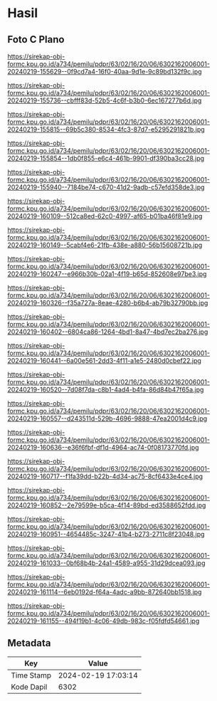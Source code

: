 # Hasil

## Foto C Plano

https://sirekap-obj-formc.kpu.go.id/a734/pemilu/pdpr/63/02/16/20/06/6302162006001-20240219-155629--0f9cd7a4-16f0-40aa-9d1e-9c89bd132f9c.jpg

https://sirekap-obj-formc.kpu.go.id/a734/pemilu/pdpr/63/02/16/20/06/6302162006001-20240219-155736--cbfff83d-52b5-4c6f-b3b0-6ec167277b6d.jpg

https://sirekap-obj-formc.kpu.go.id/a734/pemilu/pdpr/63/02/16/20/06/6302162006001-20240219-155815--69b5c380-8534-4fc3-87d7-e5295291821b.jpg

https://sirekap-obj-formc.kpu.go.id/a734/pemilu/pdpr/63/02/16/20/06/6302162006001-20240219-155854--1db0f855-e6c4-461b-9901-df390ba3cc28.jpg

https://sirekap-obj-formc.kpu.go.id/a734/pemilu/pdpr/63/02/16/20/06/6302162006001-20240219-155940--7184be74-c670-41d2-9adb-c57efd358de3.jpg

https://sirekap-obj-formc.kpu.go.id/a734/pemilu/pdpr/63/02/16/20/06/6302162006001-20240219-160109--512ca8ed-62c0-4997-af65-b01ba46f81e9.jpg

https://sirekap-obj-formc.kpu.go.id/a734/pemilu/pdpr/63/02/16/20/06/6302162006001-20240219-160149--5cabf4e6-21fb-438e-a880-56b15608721b.jpg

https://sirekap-obj-formc.kpu.go.id/a734/pemilu/pdpr/63/02/16/20/06/6302162006001-20240219-160247--e966b30b-02a1-4f19-b65d-852608e97be3.jpg

https://sirekap-obj-formc.kpu.go.id/a734/pemilu/pdpr/63/02/16/20/06/6302162006001-20240219-160326--f35a727a-8eae-4280-b6b4-ab79b32790bb.jpg

https://sirekap-obj-formc.kpu.go.id/a734/pemilu/pdpr/63/02/16/20/06/6302162006001-20240219-160402--6804ca86-1264-4bd1-8a47-4bd7ec2ba276.jpg

https://sirekap-obj-formc.kpu.go.id/a734/pemilu/pdpr/63/02/16/20/06/6302162006001-20240219-160441--6a00e561-2dd3-4f11-a1e5-2480d0cbef22.jpg

https://sirekap-obj-formc.kpu.go.id/a734/pemilu/pdpr/63/02/16/20/06/6302162006001-20240219-160520--7d08f7da-c8b1-4ad4-b4fa-86d84b47f65a.jpg

https://sirekap-obj-formc.kpu.go.id/a734/pemilu/pdpr/63/02/16/20/06/6302162006001-20240219-160557--d243511d-529b-4696-9888-47ea2001d4c9.jpg

https://sirekap-obj-formc.kpu.go.id/a734/pemilu/pdpr/63/02/16/20/06/6302162006001-20240219-160636--e36f6fbf-df1d-4964-ac74-0f08173770fd.jpg

https://sirekap-obj-formc.kpu.go.id/a734/pemilu/pdpr/63/02/16/20/06/6302162006001-20240219-160717--f1fa39dd-b22b-4d34-ac75-8cf6433e4ce4.jpg

https://sirekap-obj-formc.kpu.go.id/a734/pemilu/pdpr/63/02/16/20/06/6302162006001-20240219-160852--2e79599e-b5ca-4f14-89bd-ed3588652fdd.jpg

https://sirekap-obj-formc.kpu.go.id/a734/pemilu/pdpr/63/02/16/20/06/6302162006001-20240219-160951--4654485c-3247-41b4-b273-2711c8f23048.jpg

https://sirekap-obj-formc.kpu.go.id/a734/pemilu/pdpr/63/02/16/20/06/6302162006001-20240219-161033--0bf68b4b-24a1-4589-a955-31d29dcea093.jpg

https://sirekap-obj-formc.kpu.go.id/a734/pemilu/pdpr/63/02/16/20/06/6302162006001-20240219-161114--6eb0192d-f64a-4adc-a9bb-872640bb1518.jpg

https://sirekap-obj-formc.kpu.go.id/a734/pemilu/pdpr/63/02/16/20/06/6302162006001-20240219-161155--494f19b1-4c06-49db-983c-f05fdfd54661.jpg


## Metadata

| Key        | Value               |
| ---------- | ------------------- |
| Time Stamp | 2024-02-19 17:03:14 |
| Kode Dapil | 6302                |



